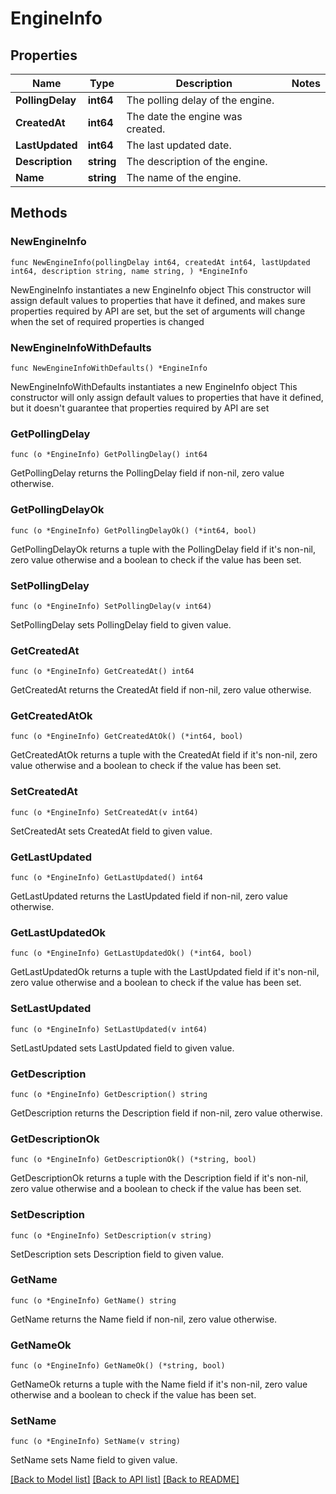 # EngineInfo

## Properties

Name | Type | Description | Notes
------------ | ------------- | ------------- | -------------
**PollingDelay** | **int64** | The polling delay of the engine. | 
**CreatedAt** | **int64** | The date the engine was created. | 
**LastUpdated** | **int64** | The last updated date. | 
**Description** | **string** | The description of the engine. | 
**Name** | **string** | The name of the engine. | 

## Methods

### NewEngineInfo

`func NewEngineInfo(pollingDelay int64, createdAt int64, lastUpdated int64, description string, name string, ) *EngineInfo`

NewEngineInfo instantiates a new EngineInfo object
This constructor will assign default values to properties that have it defined,
and makes sure properties required by API are set, but the set of arguments
will change when the set of required properties is changed

### NewEngineInfoWithDefaults

`func NewEngineInfoWithDefaults() *EngineInfo`

NewEngineInfoWithDefaults instantiates a new EngineInfo object
This constructor will only assign default values to properties that have it defined,
but it doesn't guarantee that properties required by API are set

### GetPollingDelay

`func (o *EngineInfo) GetPollingDelay() int64`

GetPollingDelay returns the PollingDelay field if non-nil, zero value otherwise.

### GetPollingDelayOk

`func (o *EngineInfo) GetPollingDelayOk() (*int64, bool)`

GetPollingDelayOk returns a tuple with the PollingDelay field if it's non-nil, zero value otherwise
and a boolean to check if the value has been set.

### SetPollingDelay

`func (o *EngineInfo) SetPollingDelay(v int64)`

SetPollingDelay sets PollingDelay field to given value.


### GetCreatedAt

`func (o *EngineInfo) GetCreatedAt() int64`

GetCreatedAt returns the CreatedAt field if non-nil, zero value otherwise.

### GetCreatedAtOk

`func (o *EngineInfo) GetCreatedAtOk() (*int64, bool)`

GetCreatedAtOk returns a tuple with the CreatedAt field if it's non-nil, zero value otherwise
and a boolean to check if the value has been set.

### SetCreatedAt

`func (o *EngineInfo) SetCreatedAt(v int64)`

SetCreatedAt sets CreatedAt field to given value.


### GetLastUpdated

`func (o *EngineInfo) GetLastUpdated() int64`

GetLastUpdated returns the LastUpdated field if non-nil, zero value otherwise.

### GetLastUpdatedOk

`func (o *EngineInfo) GetLastUpdatedOk() (*int64, bool)`

GetLastUpdatedOk returns a tuple with the LastUpdated field if it's non-nil, zero value otherwise
and a boolean to check if the value has been set.

### SetLastUpdated

`func (o *EngineInfo) SetLastUpdated(v int64)`

SetLastUpdated sets LastUpdated field to given value.


### GetDescription

`func (o *EngineInfo) GetDescription() string`

GetDescription returns the Description field if non-nil, zero value otherwise.

### GetDescriptionOk

`func (o *EngineInfo) GetDescriptionOk() (*string, bool)`

GetDescriptionOk returns a tuple with the Description field if it's non-nil, zero value otherwise
and a boolean to check if the value has been set.

### SetDescription

`func (o *EngineInfo) SetDescription(v string)`

SetDescription sets Description field to given value.


### GetName

`func (o *EngineInfo) GetName() string`

GetName returns the Name field if non-nil, zero value otherwise.

### GetNameOk

`func (o *EngineInfo) GetNameOk() (*string, bool)`

GetNameOk returns a tuple with the Name field if it's non-nil, zero value otherwise
and a boolean to check if the value has been set.

### SetName

`func (o *EngineInfo) SetName(v string)`

SetName sets Name field to given value.



[[Back to Model list]](../README.md#documentation-for-models) [[Back to API list]](../README.md#documentation-for-api-endpoints) [[Back to README]](../README.md)


